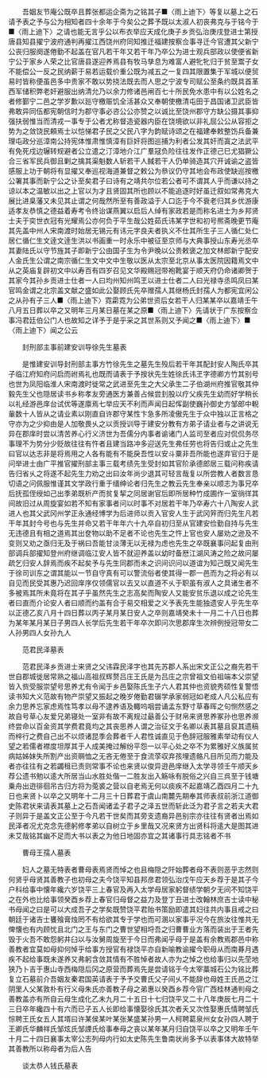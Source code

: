 <!-- { "loadSidebar": true } -->
　　吾姻友节庵公既卒且葬张都运企斋为之铭其子■〈雨上迪下〉等复以墓上之石请予表之予与公为相知者四十余年于今矣公之葬予既以太淑人初丧弗克与于铭今于■〈雨上迪下〉之请也能无言乎公以布衣举应天成化庚子乡贡弘治庚戌登进士第授唐县知县擢宁波府通判再擢江西饶州府同知推迁福建按察佥事寻迁今官遭其父新宁公丧归服阕遂倦勤不起盖在官凡若干年又若干年乃卒公为进士观兵部政以使便省新宁公于家乡人荣之比官唐县遂迎养焉县有牧马孳息为难富人避牝牝归于贫至鬻子女不能偿公一反之民纳薪于易若运载价重公既为减五之一复四其限置集于军城以便贸易时皆称便虽邑多中贵家不敢以势挠法既去而人思之宁波专司赋公至条约既具首革西军储积弊老奸避服出纳清允乃以余力修诸邑闸百七十所民免水患中有以公姓名之者修鄞宁二邑之学岁歉以廵守檄赈饥全活甚众又奉朝使檄清屯田于昌国诸卫武臣皆弗敢异同伍都宪朝信时为郡守事必咨公公亦赞之以诚比至饶州郡守方缺公摄其事抑强扶弱惟当而清戎一事专于公者尤称督造瓷器内臣在饶境欲以非礼屈公公从容拒之势为之敛饶民頼焉士以恺悌君子民之父民八字为韵赋诗颂之在福建奉敕整饬兵备兼理屯政分巡漳南公持宪体惟肃惟慎漳有巨奸将图巡捕为利者公发其奸而寘之法武平有免死戍边辗转规避者公立遣之汀漳地介江广羣冦负险往往发作正德己巳尤猖獗公合三省军民兵御且剿之擒其渠魁数人斩若干人馘若干人仍单骑造其穴开诚谕之盗皆感服上功于朝将有显擢又奉巡视海道兼督之敕公为叅议仍守其地会布政使缺巡按檄公署其事而新宁公之讣至矣君子曰诗有之靖共尔位若公者可不谓其人乎而谦以持之谅以本之温敏以出之上官以为才且贤固其所也顾以不能追逐时好虽迁叙如常弗克大展比进臬藩又未见其止谓之何哉然所至有善政溢于人口迄于今不衰老归其乡优游康适孝友恭慎之德益着寿考令终诒谋燕翼以启后人绰有家政若是而称名进士为乡邦贤士夫于奕世衣冠有光耀焉公亦何负于平生哉公姓茹氏讳某字世和初号熈斋晚更节庵其先盖中州人宋南渡时始居无锡元有讳元字良夫者执义不仕其所生子三人循仁处仁居仁循仁生文逹文逹生洪以书画重一时永乐中被征至京师与大典事授山东寿光丞卒其妻陆氏以守节旌其子即新宁公由国子生为令尹晚以公贵敕褒之加文林郎新宁配安人金氏生公谓之南宗循仁生文中文中生敬以医从太宗至北京从事太医院因籍焉文中从之英庙复辟初文中以寿百有四岁召见文华殿赐冠带袍靴宴于顺天府仍命诸卿贺于其家今其孙乡贡进士仕者一人曰均州知州鸣玊以进士仕者二人曰光禄寺丞鸣凤曰某官鸣金谓之北宗盖文献之盛如此公娶顾氏先卒赠孺人其继杨氏封孺人为都宪宜闲公之从孙有子三人■〈雨上迪下〉霓霦霓为公弟世资后女若干人归某某卒以嘉靖壬午八月五日葬以卒之又明年三月某日墓在某之原■〈雨上迪下〉先请状于广东按察佥事冯君廷伯公门人也故知之详予于是乎采之其世系则又予闻之■〈雨上迪下〉■〈雨上迪下〉闻之公云

　　封刑部主事前建安训导徐先生墓表

　　是惟建安训导封刑部主事方竹徐先生之墓先生殁后若干年其配封安人陶氏卒其子临江府知府问启而祔焉礼也既而请表于予按状先生姓徐氏讳玊字德卿方竹其别号也世为凤阳临淮人宋南渡时徙常之武进至先生之大父承生二子伯湖州府推官敬其仲毅先生父也隠居读书乡称孝友旁通医方兼善占候尝刲股以疗父疾先生幼而好学稍长以礼经游邑庠台试优等遂廪焉七举应天不利而声闻日起恽副使巍孙御史方邹郎中輗軰数十人皆从之请业素以刚直自许郡守某性卞急多所凌傲先生于众中独以正言格之守亦为之少抑由是人加敬畏乆之以贡授训导于建安分教有方弟子请业者与之讲说无异在郡庠时尝以清苦养心行义济世为吾儒分内事者谕诸门人监司至者应对侃侃务尽事理不为势分少贬故往往有忤者且建当路冲多迎送先生弗任劳也将告归或止之先生曰官以达志非是将焉用之人各有能有不能戾吾性以安斗粟非吾所能也遂弃官归于是问举进士由广平推官擢刑部主事三载考绩先生受封如其官阶承德郎居三载问称疾请告归省乆之将遂不起先生力劝之出曰汝年尚少退其可轻言哉复以所尝教人者数言恳切语之问佩服惟谨其文学政行重于缙绅论者归先生之教云先生奉亲以顺志为事兄卒后抚孤侄绶如己出季弟既析产而贫复挈之同居谢官后即所居种竹成圃作一室徜徉其间故旧过从周旋宴如若不知有家事者问以时事不对居若干年乃卒寿六十八陶安人武进人也其父武冈州学正永通经博学为后进师以贡入官安人生于武冈笄而归先生凡若干年其封今号也与先生并命又若干年年六十九卒自初归至从官建安俭勤自持与先生无违德且有相之道焉其出奁物以助不足者不论也先生之忤上官也安人屡劝之逊及不变则又劝之亟归无及于祸曰吾能甘淡薄无以无禄为虑也先生之卒既襄事问起复由刑部调兵部擢知登州府继调临江安人皆不就迎养盖以幼时备厯江湖风涛之险之故问屡疏乞归安人辞焉而疾不起矣予与先生同郡而未之识间识问以道谊为知己既又闻先生于徐司训东之谓其能以一节自守真有可以警流俗者使其得一郡一邑而为之将必有以自见而民受其惠乃迟回庠序仅领儒官以去又以直道不乆于职虽有淑人之具诸生者不多被焉其所未竟将在其子乎虽然先生之志高矣而陶安人又能安贫乐退以成之论先生者曰直而介论安人者曰顺而约盖有合于易交相爱之义予表先生能独遗安人乎先生卒以正德乙亥八月十四日葬以丙子某月某日安人之卒则嘉靖癸未十一月二十八日也葬为某年某月某日子男四人长学后先生若干年卒次即问次思郡庠生次辨例授冠带女二人孙男四人女孙九人

　　范君民泽墓表

　　范君民泽乡贡进士来贤之父讳霖民泽字也其先苏郡人系出宋文正公之裔先若干世自郡城徙居常熟之福山高祖叔辉赘吕庄王氏是为吕庄之宗曾祖文伯祖端本父崇望皆入赀受服崇望号思养尤有令闻于乡邑娶陈氏生子六人君其仲也资貌秀硕性复警悟读书知大义范故有物产崇望又振起之晚岁倦勤君辍学承家弱冠如老成人凡公私应有余力思养忘家虑焉性笃孝以母不逮养语及輙呜咽尝诵孟东野寸草春晖之句恻然感之故自号草心友爱兄弟寝处一室非有故不离规过朂善公于财帛来贤思养冢孙也思养濒终尝命以百金资其学费君竟均之其丧思养人谓之治征文于名卿以表其墓且裒其遗稿而梓行之费自己出不以烦诸昆季会葬者千人君性诚直见于色辞冠服雅素举动有仪人望之若儒者襟度坦厚其于人成美掩过解纷平怨一以平心处之卒不为累雅好义族属贫病姑姊妹失所割产出资赒恤之无吝无倦至于食流莩収弃孩埋遗骼凡目所见而力能及者亦往往有之若蠲租已责则常事不论也来贤以俊异逰邑庠继入太学寻领壬午顺天乡荐公遗书勉以逺大所居当山水胜处偕一二胜友出入觞咏有脱俗之兴自三呉至于钱塘乗舟出逰徘徊吊古归方将为莵裘之营以自老焉无何以痰疾不起嘉靖乙酉四月二十九日也来贤卜以卒之又明年十二月三十日葬君于虞山南麓先期奉其师表叔前浙江道御史陈君状来请表其墓上之石吾闻诸孟子君子之泽五世而斩此泛为君子言之若夫大君子则异于是盖文正公至于今凡若干世矣而其旁支遗裔异邑别宗亦往往有贤者出焉如民泽者况尤克念先德躬修孝弟以自树立于乡里哉又况来贤方出贤科将逺大是图其进未艾哉铭其幽不足而大书以表之为他日地固亦宜之其诸事行具志铭者不书

　　曹母王孺人墓表

　　妇人之墓无特表者曹母表焉贤而悼之也且梅隠之阡始葬者母不表则恶乎志然则何贤乎母贤其善教子也初母之夫今饶平知县邦彦君领弘治戊午应天乡荐于是其子今户科给事中懐年纔六岁饶平三上春官及再入太学母居家躬督绩学朝夕无间不知饶平之在外也比给事领癸酉乡荐上春官归母督之益力及登丁丑进士改翰林庶吉士读中秘书母闻之曰是可以大成吾子之学矣既赞饶平君贻书策励即遣其妇往共内事且戒之曰朝廷于诸吉士饔飱膏烛罔不有给欲其专于学也而可溷以家事乎况今在旅汝往惟共无俾懐也有内顾忧且北门之王与东门之曹世望相埒吾之归曹曹业方落而装出于王者先毁于火吾不敢怨躬井臼以与汝舅周旋至于今日而弗闻乎母于是盖有余教焉郡邑中称善教者宜莫如母抑何悼乎给事方授官有禄饶平亦自新喻教谕擢今职母从而南朞月遇疾不起给事既未遂养又弗躬含敛其情有不胜悼者故人亦为之悼之也给事归以先茔地狭乃卜吉于惠山寺西梅隠后冈之原营而葬焉先是尝请铭于今太宰藁城石公为铭比葬复立石墓前介吾姻友秦君国英请表于予予交曹氏父子间乆不能辞也母姓王氏邑之江阴里人父某敦朴有行义母朱氏亦善教子母之弟惠以癸酉乡荐今官广西桂林通判母之善教盖亦有所自云母生成化乙未九月二十五日十七归饶平又二十八年庚辰七月二十三日卒年纔四十有六而已子五人长即给事懐娶徐氏其次者夭又次性娶惠氏情聘邹氏悰聘王氏女五人其壻曰许某侯某叶某张某盛某孙男一人柯聘葛泉州女女孙四人聘于王卿氏华麟祥氏邹炫氏邹諲氏给事奉母之丧以某年某月归自饶平以卒之又明年壬午十月二十四日襄事太宰公志列母内行如太史陈先生鲁南状尚多予以表事体大故特举其善教所以称母者为后人告

　　谈太恭人钱氏墓表

